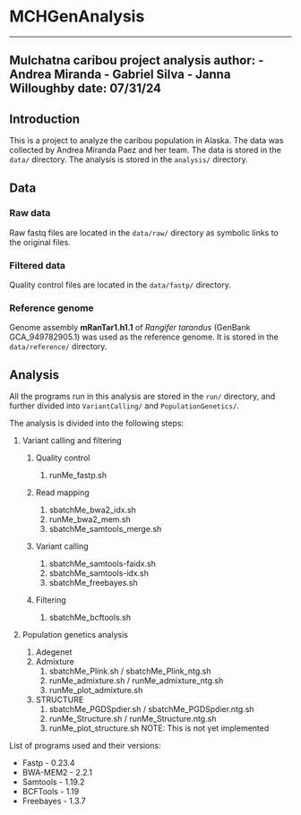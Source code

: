 # MCHGenAnalysis
---
Mulchatna caribou project analysis
author: 
    - Andrea Miranda
    - Gabriel Silva
    - Janna Willoughby
date: 07/31/24
---

## Introduction

This is a project to analyze the caribou population in Alaska. The data was collected by Andrea Miranda Paez and her team. The data is stored in the `data/` directory. The analysis is stored in the `analysis/` directory.

## Data

### Raw data

Raw fastq files are located in the `data/raw/` directory as symbolic links to the original files.

### Filtered data

Quality control files are located in the `data/fastp/` directory.

### Reference genome

Genome assembly **mRanTar1.h1.1** of _Rangifer tarandus_ (GenBank GCA_949782905.1) was used as the reference genome. It is stored in the `data/reference/` directory.

## Analysis

All the programs run in this analysis are stored in the `run/` directory, and further divided into `VariantCalling/` and `PopulationGenetics/`.

The analysis is divided into the following steps:

1. Variant calling and filtering
    1. Quality control
        1. runMe_fastp.sh

    2. Read mapping
        1. sbatchMe_bwa2_idx.sh
        2. runMe_bwa2_mem.sh
        3. sbatchMe_samtools_merge.sh

    3. Variant calling
        1. sbatchMe_samtools-faidx.sh
        2. sbatchMe_samtools-idx.sh
        3. sbatchMe_freebayes.sh

    4. Filtering
        1. sbatchMe_bcftools.sh

2. Population genetics analysis
    1. Adegenet
    2. Admixture
        1. sbatchMe_Plink.sh / sbatchMe_Plink_ntg.sh
        2. runMe_admixture.sh / runMe_admixture_ntg.sh
        3. runMe_plot_admixture.sh
    3. STRUCTURE
        1. sbatchMe_PGDSpdier.sh / sbatchMe_PGDSpdier.ntg.sh
        2. runMe_Structure.sh / runMe_Structure.ntg.sh
        3. runMe_plot_structure.sh NOTE: This is not yet implemented


List of programs used and their versions:

* Fastp - 0.23.4
* BWA-MEM2 - 2.2.1
* Samtools - 1.19.2
* BCFTools - 1.19
* Freebayes - 1.3.7
